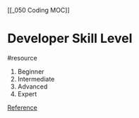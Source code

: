 [[_050 Coding MOC]]
# Developer Skill Level
#resource 

 1.  Beginner
 2.  Intermediate
 3.  Advanced 
 4. Expert

[Reference](https://stackoverflow.blog/2022/07/28/measurable-and-meaningful-skill-levels-for-developers/)